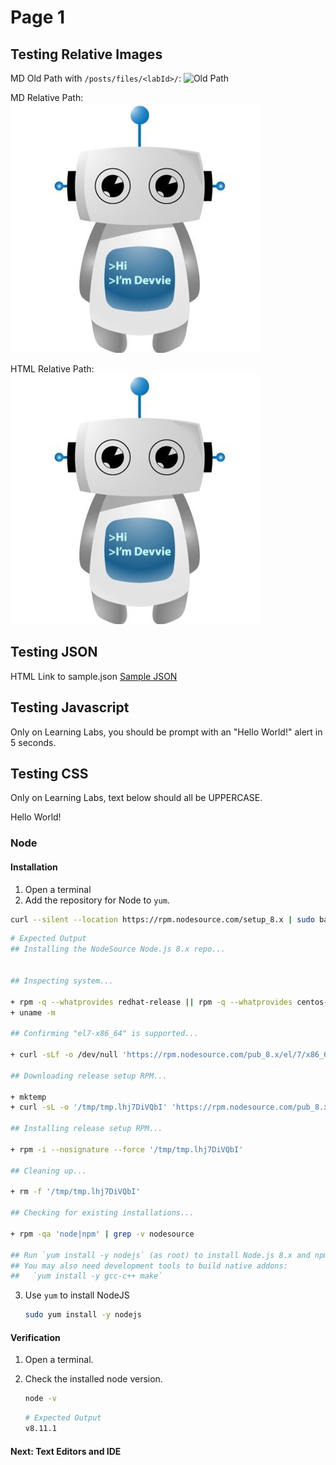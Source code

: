 # Page 1

## Testing Relative Images

MD Old Path with ```/posts/files/<labId>/```:
![Old Path](/posts/files/relative-path/assets/images/devvie.jpg "Old Path")

MD Relative Path:
![Relative Path](assets/images/devvie.jpg "Relative Path")

HTML Relative Path:
<img src="assets/images/devvie.jpg" title="HTML Relative Path" />

## Testing JSON

HTML Link to sample.json
<a href="assets/sample.json" download>Sample JSON</a>

## Testing Javascript
<script src="assets/sample.js" language="Javascript"></script>
Only on Learning Labs, you should be prompt with an "Hello World!" alert in 5 seconds.

## Testing CSS
Only on Learning Labs, text below should all be UPPERCASE.
<div class="lab-assets-lab">
  <p>Hello World!</p>
</div>
<link rel="stylesheet" type="text/css" href="assets/sample.css">




### Node
#### Installation

1. Open a terminal
2. Add the repository for Node to `yum`.
```bash
curl --silent --location https://rpm.nodesource.com/setup_8.x | sudo bash -
```
```bash
# Expected Output
## Installing the NodeSource Node.js 8.x repo...


## Inspecting system...

+ rpm -q --whatprovides redhat-release || rpm -q --whatprovides centos-release || rpm -q --whatprovides cloudlinux-release || rpm -q --whatprovides sl-release
+ uname -m

## Confirming "el7-x86_64" is supported...

+ curl -sLf -o /dev/null 'https://rpm.nodesource.com/pub_8.x/el/7/x86_64/nodesource-release-el7-1.noarch.rpm'

## Downloading release setup RPM...

+ mktemp
+ curl -sL -o '/tmp/tmp.lhj7DiVQbI' 'https://rpm.nodesource.com/pub_8.x/el/7/x86_64/nodesource-release-el7-1.noarch.rpm'

## Installing release setup RPM...

+ rpm -i --nosignature --force '/tmp/tmp.lhj7DiVQbI'

## Cleaning up...

+ rm -f '/tmp/tmp.lhj7DiVQbI'

## Checking for existing installations...

+ rpm -qa 'node|npm' | grep -v nodesource

## Run `yum install -y nodejs` (as root) to install Node.js 8.x and npm.
## You may also need development tools to build native addons:
##   `yum install -y gcc-c++ make`
```
3. Use `yum` to install NodeJS

    ```bash
    sudo yum install -y nodejs
    ```

#### Verification

1. Open a terminal.
2. Check the installed node version.  

    ```bash
    node -v
    ```

    ```bash
    # Expected Output
    v8.11.1
    ```

#### Next: Text Editors and IDE
